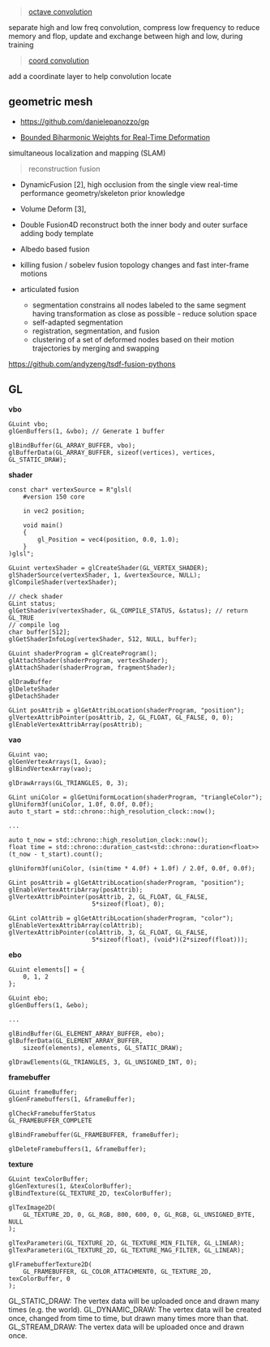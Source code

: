 > [octave convolution](https://export.arxiv.org/pdf/1904.05049)

separate high and low freq convolution, compress low frequency to reduce memory and flop, update and exchange between high and low, during training

> [coord convolution](https://arxiv.org/pdf/1807.03247.pdf)

add a coordinate layer to help convolution locate

## geometric mesh

- https://github.com/danielepanozzo/gp

- [Bounded Biharmonic Weights for Real-Time Deformation](http://igl.ethz.ch/projects/bbw/bounded-biharmonic-weights-siggraph-2011-slides-compressed-jacobson-et-al.pdf)

simultaneous localization and mapping (SLAM)

> reconstruction fusion

- DynamicFusion [2], 
high occlusion from the single view
real-time performance
geometry/skeleton prior knowledge

- Volume Deform [3], 

- Double Fusion4D
reconstruct both the inner body and outer surface
adding body template

- Albedo based fusion

- killing fusion / sobelev fusion
topology changes and fast inter-frame motions

- articulated fusion
  - segmentation constrains all nodes labeled to the same segment having transformation as close as possible - reduce solution space
  - self-adapted segmentation
  - registration, segmentation, and fusion
  - clustering of a set of deformed nodes based on their motion trajectories by merging and swapping

https://github.com/andyzeng/tsdf-fusion-pythons


## GL

**vbo**
```
GLuint vbo;
glGenBuffers(1, &vbo); // Generate 1 buffer

glBindBuffer(GL_ARRAY_BUFFER, vbo);
glBufferData(GL_ARRAY_BUFFER, sizeof(vertices), vertices, GL_STATIC_DRAW);
```

**shader**
```
const char* vertexSource = R"glsl(
    #version 150 core

    in vec2 position;

    void main()
    {
        gl_Position = vec4(position, 0.0, 1.0);
    }
)glsl";

GLuint vertexShader = glCreateShader(GL_VERTEX_SHADER);
glShaderSource(vertexShader, 1, &vertexSource, NULL);
glCompileShader(vertexShader);

// check shader
GLint status;
glGetShaderiv(vertexShader, GL_COMPILE_STATUS, &status); // return GL_TRUE
// compile log
char buffer[512];
glGetShaderInfoLog(vertexShader, 512, NULL, buffer);

GLuint shaderProgram = glCreateProgram();
glAttachShader(shaderProgram, vertexShader);
glAttachShader(shaderProgram, fragmentShader);

glDrawBuffer
glDeleteShader
glDetachShader
```

```
GLint posAttrib = glGetAttribLocation(shaderProgram, "position");
glVertexAttribPointer(posAttrib, 2, GL_FLOAT, GL_FALSE, 0, 0);
glEnableVertexAttribArray(posAttrib);
```

**vao**

```
GLuint vao;
glGenVertexArrays(1, &vao);
glBindVertexArray(vao);

glDrawArrays(GL_TRIANGLES, 0, 3);
```

```
GLint uniColor = glGetUniformLocation(shaderProgram, "triangleColor");
glUniform3f(uniColor, 1.0f, 0.0f, 0.0f);
auto t_start = std::chrono::high_resolution_clock::now();

...

auto t_now = std::chrono::high_resolution_clock::now();
float time = std::chrono::duration_cast<std::chrono::duration<float>>(t_now - t_start).count();

glUniform3f(uniColor, (sin(time * 4.0f) + 1.0f) / 2.0f, 0.0f, 0.0f);
```

```
GLint posAttrib = glGetAttribLocation(shaderProgram, "position");
glEnableVertexAttribArray(posAttrib);
glVertexAttribPointer(posAttrib, 2, GL_FLOAT, GL_FALSE,
                       5*sizeof(float), 0);

GLint colAttrib = glGetAttribLocation(shaderProgram, "color");
glEnableVertexAttribArray(colAttrib);
glVertexAttribPointer(colAttrib, 3, GL_FLOAT, GL_FALSE,
                       5*sizeof(float), (void*)(2*sizeof(float)));
```

**ebo**
```
GLuint elements[] = {
    0, 1, 2
};

GLuint ebo;
glGenBuffers(1, &ebo);

...

glBindBuffer(GL_ELEMENT_ARRAY_BUFFER, ebo);
glBufferData(GL_ELEMENT_ARRAY_BUFFER,
    sizeof(elements), elements, GL_STATIC_DRAW);

glDrawElements(GL_TRIANGLES, 3, GL_UNSIGNED_INT, 0);
```

**framebuffer**
```
GLuint frameBuffer;
glGenFramebuffers(1, &frameBuffer);

glCheckFramebufferStatus
GL_FRAMEBUFFER_COMPLETE

glBindFramebuffer(GL_FRAMEBUFFER, frameBuffer);

glDeleteFramebuffers(1, &frameBuffer);
```

**texture**
```
GLuint texColorBuffer;
glGenTextures(1, &texColorBuffer);
glBindTexture(GL_TEXTURE_2D, texColorBuffer);

glTexImage2D(
    GL_TEXTURE_2D, 0, GL_RGB, 800, 600, 0, GL_RGB, GL_UNSIGNED_BYTE, NULL
);

glTexParameteri(GL_TEXTURE_2D, GL_TEXTURE_MIN_FILTER, GL_LINEAR);
glTexParameteri(GL_TEXTURE_2D, GL_TEXTURE_MAG_FILTER, GL_LINEAR);

glFramebufferTexture2D(
    GL_FRAMEBUFFER, GL_COLOR_ATTACHMENT0, GL_TEXTURE_2D, texColorBuffer, 0
);
```


GL_STATIC_DRAW: The vertex data will be uploaded once and drawn many times (e.g. the world).
GL_DYNAMIC_DRAW: The vertex data will be created once, changed from time to time, but drawn many times more than that.
GL_STREAM_DRAW: The vertex data will be uploaded once and drawn once.
